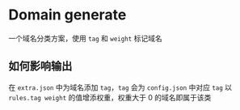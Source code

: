 # Domain generate
一个域名分类方案，使用 `tag` 和 `weight` 标记域名

## 如何影响输出
在 `extra.json` 中为域名添加 `tag`，`tag` 会为 `config.json` 中对应 `tag` 以 `rules.tag weight` 的值增添权重，权重大于 0 的域名即属于该类